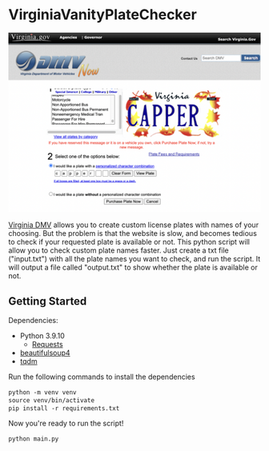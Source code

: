 # VirginiaVanityPlateChecker
![Screenshot of website](website.png)

[Virginia DMV](https://www.dmv.virginia.gov/dmvnet/plate_purchase/select_plate.asp) allows you to create custom license plates with names of your choosing. But the problem is that the website is slow, and becomes tedious to check if your requested plate is available or not. 
This python script will allow you to check custom plate names faster. 
Just create a txt file ("input.txt") with all the plate names you want to check, and run the script. It will output a file called "output.txt" to show whether the plate is available or not.

## Getting Started

Dependencies:
* Python 3.9.10 
    * [Requests](https://pypi.org/project/requests/)
* [beautifulsoup4](https://pypi.org/project/beautifulsoup4/) 
* [tqdm](https://pypi.org/project/tqdm/)

Run the following commands to install the dependencies
```
python -m venv venv 
source venv/bin/activate
pip install -r requirements.txt
```

Now you're ready to run the script!

```
python main.py
```

